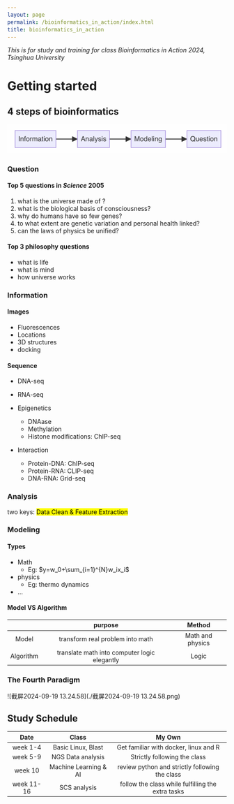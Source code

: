 ```yaml
---
layout: page
permalink: /bioinformatics_in_action/index.html
title: bioinformatics_in_action
---
```


*This is for study and training for class Bioinformatics in Action 2024, Tsinghua University*

# Getting started

## 4 steps of bioinformatics

![1](./1.png)

### Question

#### Top 5 questions in *Science* 2005

1. what is the universe made of ?
2. what is the biological basis of consciousness?
3. why do humans have so few genes?
4. to what extent are genetic variation and personal health linked?
5. can the laws of physics be unified?

#### Top 3 philosophy questions

- what is life
- what is mind
- how universe works



### Information

#### Images

- Fluorescences
- Locations 
- 3D structures
- docking

#### Sequence

- DNA-seq

- RNA-seq

- Epigenetics

  - DNAase
  - Methylation
  - Histone modifications: ChIP-seq

- Interaction

  - Protein-DNA: ChIP-seq
  - Protein-RNA: CLIP-seq
  - DNA-RNA: Grid-seq

  

### Analysis

two keys: <mark>Data Clean & Feature Extraction<mark>

### Modeling

#### Types

- Math
  - Eg: $y=w_0+\sum_{i=1}^{N}w_ix_i$
- physics
  - Eg: thermo dynamics
- ...

#### Model VS Algorithm

|           |                   purpose                    |      Method      |
| :-------: | :------------------------------------------: | :--------------: |
|   Model   |       transform real problem into math       | Math and physics |
| Algorithm | translate math into computer logic elegantly |      Logic       |

### The Fourth Paradigm

![截屏2024-09-19 13.24.58](./截屏2024-09-19 13.24.58.png)

## Study Schedule

|    Date    |         Class         |                      My Own                       |
| :--------: | :-------------------: | :-----------------------------------------------: |
|  week 1-4  |  Basic Linux, Blast   |       Get familiar with docker, linux and R       |
|  week 5-9  |   NGS Data analysis   |           Strictly following the class            |
|  week 10   | Machine Learning & AI |  review python and strictly following the class   |
| week 11-16 |     SCS analysis      | follow the class while fulfilling the extra tasks |

